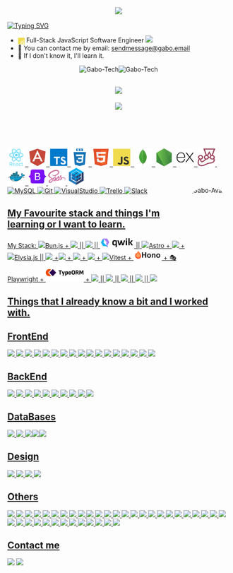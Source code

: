 <div id="header" align="center">
  <img src="https://media.giphy.com/media/RN8FdaB6T1bkkI5n4I/giphy.gif" width="100"/>
</div>

[![Typing SVG](https://readme-typing-svg.demolab.com/?lines=Hi+there!;I'm+Gabriel!+👋)](https://git.io/typing-svg)


- <img align="center" alt="Rafa-Js" height="15" width="15" src="https://raw.githubusercontent.com/devicons/devicon/master/icons/javascript/javascript-plain.svg"> Full-Stack JavaScript Software Engineer <img src="https://media.giphy.com/media/WUlplcMpOCEmTGBtBW/giphy.gif" width="30">
- 📩 You can contact me by email: sendmessage@gabo.email
- 🤗 If I don't know it, I'll learn it. 
<p align="center"> <img src="https://badges.pufler.dev/repos/Gabo-Tech" alt="Gabo-Tech" /><img src="https://komarev.com/ghpvc/?username=Gabo-Tech " alt="Gabo-Tech" /> </p>

<div align="center">
  <a href="https://github.com/Gabo-Tech"></a><br>
  <img height="165em" src="https://github-readme-stats.vercel.app/api?username=Gabo-Tech&show_icons=true&bg_color=DEG,000000,17b900&border_radius=20&title_color=ffffff&text_color=ffffff&icon_color=249f89&include_all_commits=true&count_private=true"/><br><br>
  <img height="226em" src="https://github-readme-stats.vercel.app/api/top-langs/?username=Gabo-Tech&layout=compact&langs_count=8&bg_color=DEG,000000,17b900&border_radius=20&title_color=ffffff&text_color=ffffff&icon_color=249f89"/>
</div><br><br>
  <div align="center">
  <a href="https://github.com/Gabo-Tech">
</div><br><br>

</div>
<div style="display: inline_block"><br>
 <img src="https://github.com/devicons/devicon/blob/master/icons/react/react-original-wordmark.svg" title="React" alt="React" width="40" height="40"/>&nbsp;  
   <img src="https://github.com/devicons/devicon/blob/master/icons/angularjs/angularjs-plain.svg" title="Angular" alt="Angular" width="40" height="40"/>&nbsp;
     <img src="https://github.com/devicons/devicon/blob/master/icons/typescript/typescript-plain.svg" title="Angular" alt="Angular" width="40" height="40"/>&nbsp;
  <img src="https://github.com/devicons/devicon/blob/master/icons/css3/css3-plain-wordmark.svg"  title="CSS3" alt="CSS" width="40" height="40"/>&nbsp;
  <img src="https://github.com/devicons/devicon/blob/master/icons/html5/html5-original.svg" title="HTML5" alt="HTML" width="40" height="40"/>&nbsp;
  <img src="https://github.com/devicons/devicon/blob/master/icons/javascript/javascript-original.svg" title="JavaScript" alt="JavaScript" width="40" height="40"/>&nbsp;
  <img src="https://github.com/devicons/devicon/blob/master/icons/mongodb/mongodb-original.svg" title="MongoDB" alt="MongoDB" width="40" height="40"/>&nbsp;
  <img src="https://github.com/devicons/devicon/blob/master/icons/nodejs/nodejs-original.svg" title="NodeJS" alt="NodeJS" width="40" height="40"/>&nbsp;
  <img src="https://github.com/devicons/devicon/blob/master/icons/express/express-original.svg" title="Express" alt="Express" width="40" height="40"/>&nbsp;
  <img src="https://github.com/devicons/devicon/blob/master/icons/jest/jest-plain.svg" title="Jest" alt="Jest" width="40" height="40"/>&nbsp;
  <img src="https://github.com/devicons/devicon/blob/master/icons/docker/docker-original.svg" title="Docker" alt="Docker" width="40" height="40"/>&nbsp;
  <img src="https://github.com/devicons/devicon/blob/master/icons/bootstrap/bootstrap-original.svg" title="Bootstrap" **alt="Bootstrap" width="40" height="40"/>
  <img src="https://github.com/devicons/devicon/blob/master/icons/sass/sass-original.svg" title="Sass" **alt="Sass" width="40" height="40"/>
  <img src="https://github.com/devicons/devicon/blob/master/icons/sequelize/sequelize-original.svg" title="Sequelize" **alt="Sequelize" width="40" height="40"/>
  
  <br/>
  
  <img align="center" alt="MySQL" height="40" width="50" src="https://pngimg.com/uploads/mysql/mysql_PNG24.png">
  <img align="center" alt="Git" height="40" width="40" src="https://cdn.jsdelivr.net/gh/devicons/devicon/icons/git/git-original.svg">
  <img align="center" alt="VisualStudio" height="40" width="40" src="https://user-images.githubusercontent.com/674621/71187801-14e60a80-2280-11ea-94c9-e56576f76baf.png">
  <img align="center" alt="Trello" height="40" width="40" src="https://cdn.jsdelivr.net/gh/devicons/devicon/icons/trello/trello-plain.svg">
  <img align="center" alt="Slack" height="40" width="40" src="https://cdn.jsdelivr.net/gh/devicons/devicon/icons/slack/slack-original.svg">
  <img align="right" alt="Gabo-Avatar" height="150" style="border-radius:60px;" src='https://avataaars.io/?avatarStyle=Transparent&topType=ShortHairShortWaved&accessoriesType=Blank&hairColor=Blonde&clotheType=Hoodie&clotheColor=Gray&eyeType=Default&eyebrowType=RaisedExcitedNatural&mouthType=Twinkle&skinColor=Light'
/>
</div>
<h2>My Favourite stack and things I'm learning or I want to learn.</h2>
<div>
My Stack: <img height="24px" src="https://user-images.githubusercontent.com/709451/182802334-d9c42afe-f35d-4a7b-86ea-9985f73f20c3.png">Bun.js    +    <img height="24px" src="https://img.shields.io/badge/SolidJS-2c4f7c?style=for-the-badge&logo=solid&logoColor=c8c9cb">    ||    <img height="24px" src="https://solito.dev/img/solito.svg">    ||    <img height="24px" src="https://raw.githubusercontent.com/BuilderIO/qwik/main/.github/assets/qwik-logo.svg">     ||    <img height="24px" src="https://github.com/withastro/astro/blob/main/assets/social/avatar.png?raw=true">Astro    +    <img height="24px" src="https://crawlee.dev/img/crawlee-dark.svg">     +    <img height="24px" src="https://elysiajs.com/assets/elysia.svg">Elysia.js    ||    <img height="24px" src="https://drogon.org/images/drogon-concise-white.png">    +<img height="24px" src="https://img.shields.io/badge/tauri-%2324C8DB.svg?style=for-the-badge&logo=tauri&logoColor=%23FFFFFF">    +    <img height="24px" src="https://user-images.githubusercontent.com/236501/105104854-e5e42e80-5a67-11eb-8cb8-46fccb079062.png">    +    <img height="24px" src="https://img.shields.io/badge/vite-%23646CFF.svg?style=for-the-badge&logo=vite&logoColor=white">    +    <img height="24px" src="https://user-images.githubusercontent.com/11247099/145112184-a9ff6727-661c-439d-9ada-963124a281f7.png">Vitest    +    <img height="24px" src="https://raw.githubusercontent.com/honojs/hono/main/docs/images/hono-title.png">    +    🎭 Playwright    +    <img height="40px" src="https://github.com/typeorm/typeorm/raw/master/resources/logo_big.png">    +    <img height="24px" src="https://img.shields.io/badge/cassandra-%231287B1.svg?style=for-the-badge&logo=apache-cassandra&logoColor=white">    ||    <img height="24px" src="https://img.shields.io/badge/MariaDB-003545?style=for-the-badge&logo=mariadb&logoColor=white">    ||    <img height="24px" src="https://img.shields.io/badge/MongoDB-%234ea94b.svg?style=for-the-badge&logo=mongodb&logoColor=white">    ||     <img height="24px" src="https://img.shields.io/badge/SurrealDB-FF00A0?style=for-the-badge&logo=surrealdb&logoColor=white"> ||     <img height="24px" src="https://supabase.com/_next/image?url=%2F_next%2Fstatic%2Fmedia%2Fsupabase-logo-wordmark--dark.53d797e9.png&w=128&q=75">
</div>
<h2>Things that I already know a bit and I worked with.</h2>
<h2>FrontEnd</h2>
<div>
  <img height="24px" src="https://img.shields.io/badge/html5-%23E34F26.svg?style=for-the-badge&logo=html5&logoColor=white">
  <img height="24px" src="https://img.shields.io/badge/css3-%231572B6.svg?style=for-the-badge&logo=css3&logoColor=white">
  <img height="24px" src="https://img.shields.io/badge/bootstrap-%23563D7C.svg?style=for-the-badge&logo=bootstrap&logoColor=white">
   <img height="24px" src="https://img.shields.io/badge/-AntDesign-%230170FE?style=for-the-badge&logo=ant-design&logoColor=white">
  <img height="24px" src="https://img.shields.io/badge/tailwindcss-%2338B2AC.svg?style=for-the-badge&logo=tailwind-css&logoColor=white">
    <img height="24px" src="https://img.shields.io/badge/jquery-%230769AD.svg?style=for-the-badge&logo=jquery&logoColor=white">
  <img height="24px" src="https://img.shields.io/badge/react-%2320232a.svg?style=for-the-badge&logo=react&logoColor=%2361DAFB">
    <img height="24px" src="https://img.shields.io/badge/react_native-%2320232a.svg?style=for-the-badge&logo=react&logoColor=%2361DAFB">
    <img height="24px" src="https://img.shields.io/badge/React_Router-CA4245?style=for-the-badge&logo=react-router&logoColor=white">
    <img height="24px" src="https://img.shields.io/badge/redux-%23593d88.svg?style=for-the-badge&logo=redux&logoColor=white">
  <img height="24px" src="https://img.shields.io/badge/chart.js-F5788D.svg?style=for-the-badge&logo=chart.js&logoColor=white">
  <img height="24px" src="https://img.shields.io/badge/SASS-hotpink.svg?style=for-the-badge&logo=SASS&logoColor=white">
    <img height="24px" src="https://img.shields.io/badge/MUI-%230081CB.svg?style=for-the-badge&logo=mui&logoColor=white">
     <img height="24px" src="https://img.shields.io/badge/markdown-%23000000.svg?style=for-the-badge&logo=markdown&logoColor=white)">
 <img height="24px" src="https://img.shields.io/badge/angular-%23DD0031.svg?style=for-the-badge&logo=angular&logoColor=white">
   <img height="24px" src="https://img.shields.io/badge/svelte-%23E34F26.svg?style=for-the-badge&logo=svelte&logoColor=white">
   <img height="24px" src="https://img.shields.io/badge/tauri-%23FF9900.svg?style=for-the-badge&logo=tauri&logoColor=white">
</div>

<h2>BackEnd</h2>
<div>
  <img height="24px" src="https://img.shields.io/badge/node.js-6DA55F?style=for-the-badge&logo=node.js&logoColor=white">
  <img height="24px" src="https://img.shields.io/badge/express.js-%23404d59.svg?style=for-the-badge&logo=express&logoColor=%2361DAFB">
    <img height="24px" src="https://img.shields.io/badge/Next-black?style=for-the-badge&logo=next.js&logoColor=white">
  <img height="24px" src="https://img.shields.io/badge/Sequelize-52B0E7?style=for-the-badge&logo=Sequelize&logoColor=white">
  <img height="24px" src="https://img.shields.io/badge/JWT-black?style=for-the-badge&logo=JSON%20web%20tokens">
  <img height="24px" src="https://img.shields.io/badge/-jest-%23C21325?style=for-the-badge&logo=jest&logoColor=white">
  <img height="24px" src="https://img.shields.io/badge/Postman-FF6C37?style=for-the-badge&logo=postman&logoColor=white">
    <img height="24px" src="https://img.shields.io/badge/Insomnia-black?style=for-the-badge&logo=insomnia&logoColor=5849BE">
    <img height="24px" src="https://img.shields.io/badge/-Swagger-%23Clojure?style=for-the-badge&logo=swagger&logoColor=white">
    <img height="24px" src="https://img.shields.io/badge/nginx-%23009639.svg?style=for-the-badge&logo=nginx&logoColor=white">
</div>

<h2>DataBases</h2>
<div>
    <img height="24px" src="https://img.shields.io/badge/firebase-%23039BE5.svg?style=for-the-badge&logo=firebase"> <img height="24px" src="https://img.shields.io/badge/MongoDB-%234ea94b.svg?style=for-the-badge&logo=mongodb&logoColor=white">  <img height="24px" src="https://img.shields.io/badge/mysql-%2300f.svg?style=for-the-badge&logo=mysql&logoColor=white"><img height="24px" src="https://img.shields.io/badge/postgres-%2300f.svg?style=for-the-badge&logo=postgresql&logoColor=white"><img height="24px" src="https://img.shields.io/badge/sqlite-%2307405e.svg?style=for-the-badge&logo=sqlite&logoColor=white">
  </div>
<h2>Design</h2>
<div>
  <img height="24px" src="https://img.shields.io/badge/Canva-%2300C4CC.svg?style=for-the-badge&logo=Canva&logoColor=white">  <img height="24px" src="https://img.shields.io/badge/figma-%23F24E1E.svg?style=for-the-badge&logo=figma&logoColor=white">  <img height="24px" src="https://img.shields.io/badge/Gimp-657D8B?style=for-the-badge&logo=gimp&logoColor=FFFFFF">  <img height="24px" src="https://img.shields.io/badge/Inkscape-e0e0e0?style=for-the-badge&logo=inkscape&logoColor=080A13">
</div>
<h2>Others</h2>
<div>
  <img height="24px" src="https://img.shields.io/badge/-mocha-%238D6748?style=for-the-badge&logo=mocha&logoColor=white">
    <img height="24px" src="https://img.shields.io/badge/-cypress-%23E5E5E5?style=for-the-badge&logo=cypress&logoColor=058a5">
  <img height="24px" src="https://img.shields.io/badge/NPM-%23000000.svg?style=for-the-badge&logo=npm&logoColor=white">
    <img height="24px" src="https://img.shields.io/badge/yarn-%232C8EBB.svg?style=for-the-badge&logo=yarn&logoColor=white">
    <img height="24px" src="https://img.shields.io/badge/javascript-%23323330.svg?style=for-the-badge&logo=javascript&logoColor=%23F7DF1E">
    <img height="24px" src="https://img.shields.io/badge/TypeScript-%230081CB.svg?style=for-the-badge&logo=typescript&logoColor=white">
    <img height="24px" src="https://img.shields.io/badge/vite-%23646CFF.svg?style=for-the-badge&logo=vite&logoColor=white">
   <img height="24px" src="https://img.shields.io/badge/webpack-%238DD6F9.svg?style=for-the-badge&logo=webpack&logoColor=black">
    <img height="24px" src="https://img.shields.io/badge/heroku-%23430098.svg?style=for-the-badge&logo=heroku&logoColor=white">
  <img height="24px" src="https://img.shields.io/badge/AWS-%23FF9900.svg?style=for-the-badge&logo=amazon-aws&logoColor=white">
    <img height="24px" src="https://img.shields.io/badge/DigitalOcean-%230167ff.svg?style=for-the-badge&logo=digitalOcean&logoColor=white">
      <img height="24px" src="https://img.shields.io/badge/Codeberg-2185D0?style=for-the-badge&logo=Codeberg&logoColor=white">
    <img height="24px" src="https://img.shields.io/badge/vercel-%23000000.svg?style=for-the-badge&logo=vercel&logoColor=white">
      <img height="24px" src="https://img.shields.io/badge/netlify-%23000000.svg?style=for-the-badge&logo=netlify&logoColor=#00C7B7">
  <img height="24px" src="https://img.shields.io/badge/expo-1C1E24?style=for-the-badge&logo=expo&logoColor=#D04A37">
  <img height="24px" src="https://img.shields.io/badge/Atom-%2366595C.svg?style=for-the-badge&logo=atom&logoColor=white">
    <img height="24px" src="https://img.shields.io/badge/CodePen-white?style=for-the-badge&logo=codepen&logoColor=black">
    <img height="24px" src="https://img.shields.io/badge/Codesandbox-040404?style=for-the-badge&logo=codesandbox&logoColor=DBDBDB">
    <img height="24px" src="https://img.shields.io/badge/sublime_text-%23575757.svg?style=for-the-badge&logo=sublime-text&logoColor=important">
   <img height="24px" src="https://img.shields.io/badge/Visual%20Studio%20Code-0078d7.svg?style=for-the-badge&logo=visual-studio-code&logoColor=white">
   <img height="24px" src="https://img.shields.io/badge/ESLint-4B3263?style=for-the-badge&logo=eslint&logoColor=white">
    <img height="24px" src="https://img.shields.io/badge/-RaspberryPi-C51A4A?style=for-the-badge&logo=Raspberry-Pi">
   <img height="24px" src="https://img.shields.io/badge/pihole-%2396060C.svg?style=for-the-badge&logo=pi-hole&logoColor=white">
  <img height="24px" src="https://img.shields.io/badge/git-%23F05033.svg?style=for-the-badge&logo=git&logoColor=white">
  <img height="24px" src="https://img.shields.io/badge/Linux-FCC624?style=for-the-badge&logo=linux&logoColor=black">
  <img height="24px" src="https://img.shields.io/badge/Windows-0078D6?style=for-the-badge&logo=windows&logoColor=white">
  <img height="24px" src="https://img.shields.io/badge/Trello-%23026AA7.svg?style=for-the-badge&logo=Trello&logoColor=white">
    <img height="24px" src="https://img.shields.io/badge/Airtable-18BFFF?style=for-the-badge&logo=Airtable&logoColor=white">
<img height="24px" src="https://img.shields.io/badge/jira-%230A0FFF.svg?style=for-the-badge&logo=jira&logoColor=white">
    <img height="24px" src="https://img.shields.io/badge/tor-%237E4798.svg?style=for-the-badge&logo=tor-project&logoColor=white">
   <img height="24px" src="https://img.shields.io/badge/dependabot-025E8C?style=for-the-badge&logo=dependabot&logoColor=white">
     <img height="24px" src="https://img.shields.io/badge/github%20actions-%232671E5.svg?style=for-the-badge&logo=githubactions&logoColor=white">
  <img height="24px" src="https://img.shields.io/badge/OpenWRT-00B5E2?style=for-the-badge&logo=OpenWrt&logoColor=white">
    <img height="24px" src="https://img.shields.io/badge/Pop!_OS-48B9C7?style=for-the-badge&logo=Pop!_OS&logoColor=white">
      <img height="24px" src="https://img.shields.io/badge/Tails%20-56347C?&style=for-the-badge&logo=tails&logoColor=white">
  <img height="24px" src="https://img.shields.io/badge/Kali-268BEE?style=for-the-badge&logo=kalilinux&logoColor=white">
    <img height="24px" src="https://img.shields.io/badge/Arch%20Linux-1793D1?logo=arch-linux&logoColor=fff&style=for-the-badge">
    <img height="24px" src="https://img.shields.io/badge/bitwarden-%23175DDC.svg?style=for-the-badge&logo=bitwarden&logoColor=white">

</div>
                       
<h2>Contact me</h2>

  <a href = "mailto:sendmessage@gabo.email"><img src="https://img.shields.io/badge/-Gmail-%23333?style=for-the-badge&logo=gmail&logoColor=white" target="_blank"></a>
    <a href="https://www.linkedin.com/in/gabowebdeveloper/" target="_blank"><img src="https://img.shields.io/badge/-LinkedIn-%230077B5?style=for-the-badge&logo=linkedin&logoColor=white" target="_blank"></a> 
